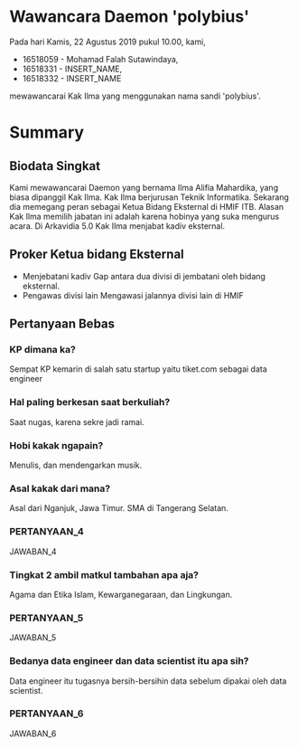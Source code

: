 # Wawancara Daemon 'polybius'
Pada hari Kamis, 22 Agustus 2019 pukul 10.00, kami,
- 16518059 - Mohamad Falah Sutawindaya,
- 16518331 - INSERT_NAME,
- 16518332 - INSERT_NAME

mewawancarai Kak Ilma yang menggunakan nama sandi 'polybius'.

# Summary
## Biodata Singkat
Kami mewawancarai Daemon yang bernama Ilma Alifia Mahardika, yang biasa dipanggil Kak Ilma. Kak Ilma berjurusan Teknik Informatika. Sekarang dia memegang peran sebagai Ketua Bidang Eksternal di HMIF ITB. Alasan Kak Ilma memilih jabatan ini adalah karena hobinya yang suka mengurus acara. 
Di Arkavidia 5.0 Kak Ilma menjabat kadiv eksternal.

## Proker Ketua bidang Eksternal
* Menjebatani kadiv
Gap antara dua divisi di jembatani oleh bidang eksternal.
* Pengawas divisi lain
Mengawasi jalannya divisi lain di HMIF

## Pertanyaan Bebas
### KP dimana ka?
Sempat KP kemarin di salah satu startup yaitu tiket.com sebagai data engineer 


### Hal paling berkesan saat berkuliah?
Saat nugas, karena sekre jadi ramai.

### Hobi kakak ngapain?
Menulis, dan mendengarkan musik.

### Asal kakak dari mana?
  Asal dari Nganjuk, Jawa Timur. SMA di Tangerang Selatan.

### PERTANYAAN_4
  JAWABAN_4
### Tingkat 2 ambil matkul tambahan apa aja?
  Agama dan Etika Islam, Kewarganegaraan, dan Lingkungan.

### PERTANYAAN_5
  JAWABAN_5
### Bedanya data engineer dan data scientist itu apa sih?
  Data engineer itu tugasnya bersih-bersihin data sebelum dipakai oleh data scientist.

### PERTANYAAN_6
  JAWABAN_6
